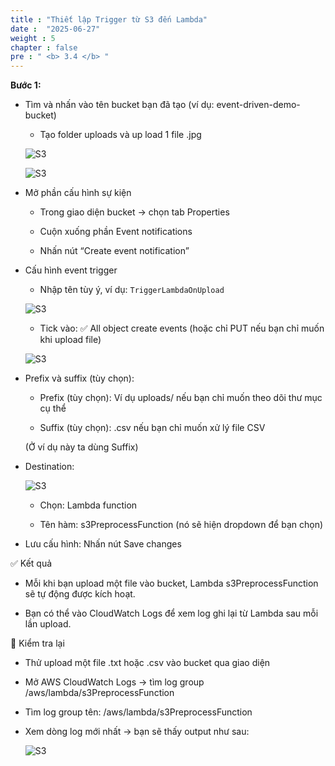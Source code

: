 ```yaml
---
title : "Thiết lập Trigger từ S3 đến Lambda"
date :  "2025-06-27" 
weight : 5
chapter : false
pre : " <b> 3.4 </b> "
--- 
```

**Bước 1:**

- Tìm và nhấn vào tên bucket bạn đã tạo (ví dụ: event-driven-demo-bucket)
  
    + Tạo folder uploads và up load 1 file .jpg
  
    ![S3](/images/3-Accessibilitytoinstances/3.3.5folderupload.png)


    ![S3](/images/3-Accessibilitytoinstances/3.3.6upload.png)
  
- Mở phần cấu hình sự kiện
  
    + Trong giao diện bucket → chọn tab Properties

    + Cuộn xuống phần Event notifications

    + Nhấn nút “Create event notification”

- Cấu hình event trigger
  
    + Nhập tên tùy ý, ví dụ: `TriggerLambdaOnUpload`
  
     ![S3](/images/3-Accessibilitytoinstances/3.3.7createeventnotification.png)

    + Tick vào: ✅ All object create events (hoặc chỉ PUT nếu bạn chỉ muốn khi upload file)

    ![S3](/images/3-Accessibilitytoinstances/3.3.8event.png)

- Prefix và suffix (tùy chọn):

    + Prefix (tùy chọn): Ví dụ uploads/ nếu bạn chỉ muốn theo dõi thư mục cụ thể

    + Suffix (tùy chọn): .csv nếu bạn chỉ muốn xử lý file CSV

    (Ở ví dụ này ta dùng Suffix)

- Destination:
  
    ![S3](/images/3-Accessibilitytoinstances/3.3.9.png)

    + Chọn: Lambda function

    + Tên hàm: s3PreprocessFunction (nó sẽ hiện dropdown để bạn chọn)

- Lưu cấu hình: Nhấn nút Save changes


✅ Kết quả

- Mỗi khi bạn upload một file vào bucket, Lambda s3PreprocessFunction sẽ tự động được kích hoạt.

- Bạn có thể vào CloudWatch Logs để xem log ghi lại từ Lambda sau mỗi lần upload.

🎯 Kiểm tra lại

- Thử upload một file .txt hoặc .csv vào bucket qua giao diện

- Mở AWS CloudWatch Logs → tìm log group /aws/lambda/s3PreprocessFunction

- Tìm log group tên: /aws/lambda/s3PreprocessFunction

- Xem dòng log mới nhất → bạn sẽ thấy output như sau:
  
  ![S3](/images/3-Accessibilitytoinstances/3.3.10output.png)
